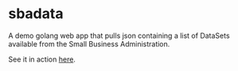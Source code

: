 # sbadata
A demo golang web app that pulls json containing a list of DataSets available from the Small Business Administration.

See it in action [here](http://sbdata.forrestledbetter.com).
